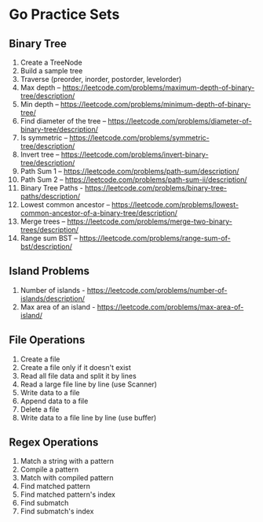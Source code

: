 # Go Practice Sets

## Binary Tree
1. Create a TreeNode
1. Build a sample tree
1. Traverse (preorder, inorder, postorder, levelorder)
1. Max depth – https://leetcode.com/problems/maximum-depth-of-binary-tree/description/
1. Min depth – https://leetcode.com/problems/minimum-depth-of-binary-tree/
1. Find diameter of the tree – https://leetcode.com/problems/diameter-of-binary-tree/description/
1. Is symmetric – https://leetcode.com/problems/symmetric-tree/description/
1. Invert tree – https://leetcode.com/problems/invert-binary-tree/description/
1. Path Sum 1 – https://leetcode.com/problems/path-sum/description/
1. Path Sum 2 – https://leetcode.com/problems/path-sum-ii/description/
1. Binary Tree Paths - https://leetcode.com/problems/binary-tree-paths/description/
1. Lowest common ancestor – https://leetcode.com/problems/lowest-common-ancestor-of-a-binary-tree/description/
1. Merge trees – https://leetcode.com/problems/merge-two-binary-trees/description/
1. Range sum BST – https://leetcode.com/problems/range-sum-of-bst/description/

## Island Problems
1. Number of islands - https://leetcode.com/problems/number-of-islands/description/ 
1. Max area of an island - https://leetcode.com/problems/max-area-of-island/ 

## File Operations
1. Create a file
1. Create a file only if it doesn't exist
1. Read all file data and split it by lines
1. Read a large file line by line (use Scanner)
1. Write data to a file
1. Append data to a file
1. Delete a file
1. Write data to a file line by line (use buffer)

## Regex Operations
1. Match a string with a pattern
1. Compile a pattern
1. Match with compiled pattern
1. Find matched pattern
1. Find matched pattern's index
1. Find submatch
1. Find submatch's index


